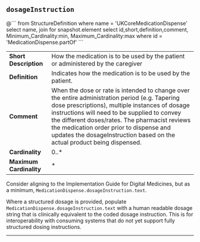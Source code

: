 ## `dosageInstruction`

<div id="elementdetails" markdown="span" class="alert alert-baseFhir" role="alert">
<div id="transpose">
@```
from
	StructureDefinition
where
	name = 'UKCoreMedicationDispense'
select name,
join for snapshot.element 
select
 id,short,definition,comment,
 Minimum_Cardinality:min,
 Maximum_Cardinality:max
where id = 'MedicationDispense.partOf'
```
<table class="baseFhir" title="Element Details">
<tr>
<td class="width40"><b>Short Description</b></td>
<td class="width60">How the medication is to be used by the patient or administered by the caregiver</td>
</tr>
<tr>
<td class="width40"><b>Definition</b></td>
<td class="width60">Indicates how the medication is to be used by the patient.</td>
</tr>
<tr>
<td class="width40"><b>Comment</b></td>
<td class="width60">When the dose or rate is intended to change over the entire administration period (e.g. Tapering dose prescriptions), multiple instances of dosage instructions will need to be supplied to convey the different doses/rates. The pharmacist reviews the medication order prior to dispense and updates the dosageInstruction based on the actual product being dispensed.</td>
</tr>
<tr>
<td class="width40"><b>Cardinality</b></td>
<td class="width60">0..*</td>
</tr>
<tr>
<td class="width40"><b>Maximum Cardinality</b></td>
<td class="width60">*</td>
</tr>
</table>

</div>
</div>

Consider aligning to the Implementation Guide for Digital Medicines, but as a minimum, `MedicationDispense.dosageInstruction.text`.

Where a structured dosage is provided, populate `MedicationDispense.dosageInstruction.text` with a human readable dosage string that is clinically equivalent to the coded dosage instruction. This is for interoperability with consuming systems that do not yet support fully structured dosing instructions.

---